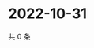 # 2022-10-31

共 0 条

<!-- BEGIN WEIBO -->
<!-- 最后更新时间 Mon Oct 31 2022 15:07:04 GMT+0800 (China Standard Time) -->

<!-- END WEIBO -->
